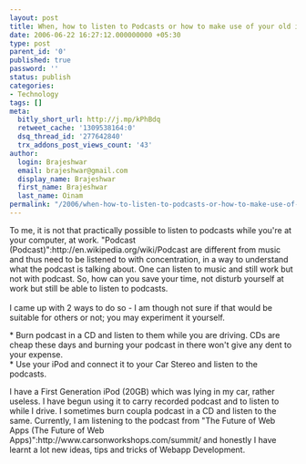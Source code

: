 ```yaml
---
layout: post
title: When, how to listen to Podcasts or how to make use of your old iPod?
date: 2006-06-22 16:27:12.000000000 +05:30
type: post
parent_id: '0'
published: true
password: ''
status: publish
categories:
- Technology
tags: []
meta:
  bitly_short_url: http://j.mp/kPhBdq
  retweet_cache: '1309538164:0'
  dsq_thread_id: '277642840'
  trx_addons_post_views_count: '43'
author:
  login: Brajeshwar
  email: brajeshwar@gmail.com
  display_name: Brajeshwar
  first_name: Brajeshwar
  last_name: Oinam
permalink: "/2006/when-how-to-listen-to-podcasts-or-how-to-make-use-of-your-old-ipod/"
---
```

<p>To me, it is not that practically possible to listen to podcasts while you're at your computer, at work. "Podcast (Podcast)":http://en.wikipedia.org/wiki/Podcast are different from music and thus need to be listened to with concentration, in a way to understand what the podcast is talking about. One can listen to music and still work but not with podcast. So, how can you save your time, not disturb yourself at work but still be able to listen to podcasts.<br />
<br />
I came up with 2 ways to do so - I am though not sure if that would be suitable for others or not; you may experiment it yourself.</p>
<p>* Burn podcast in a CD and listen to them while you are driving. CDs are cheap these days and burning your podcast in there won't give any dent to your expense.<br />
* Use your iPod and connect it to your Car Stereo and listen to the podcasts.</p>
<p>I have a First Generation iPod (20GB) which was lying in my car, rather useless. I have begun using it to carry recorded podcast and to listen to while I drive. I sometimes burn coupla podcast in a CD and listen to the same. Currently, I am listening to the podcast from "The Future of Web Apps (The Future of Web Apps)":http://www.carsonworkshops.com/summit/ and honestly I have learnt a lot new ideas, tips and tricks of Webapp Development.</p>
